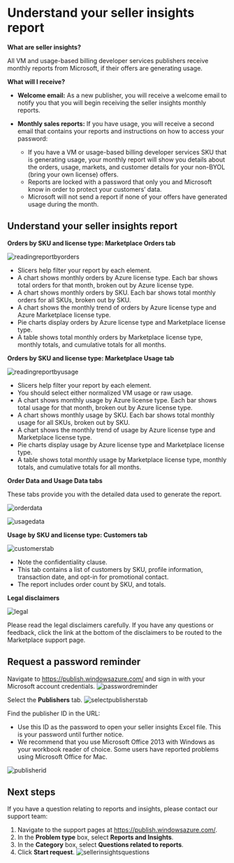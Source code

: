<properties
   pageTitle="Understanding Azure Marketplace usage-based reports and seller insights reporting | Microsoft Azure"
   description="As a seller on the Azure Marketplace, understand your usage-based report, also known as a seller insights report"
   services="Azure Marketplace"
   documentationCenter="na"
   authors="v-jeana"
   manager="lakoch"
   editor=""/>

<tags
   ms.service="marketplace"
   ms.devlang="na"
   ms.topic="article"
   ms.tgt_pltfrm="na"
   ms.workload="na"
   ms.date="10/12/2015"
   ms.author="v-jeana; hascipio"/>

# Understand your seller insights report

**What are seller insights?**

All VM and usage-based billing developer services publishers receive monthly reports from Microsoft, if their offers are generating usage.

**What will I receive?**

- **Welcome email:** As a new publisher, you will receive a welcome email to notify you that you will begin receiving the seller insights monthly reports.

- **Monthly sales reports:**  If you have usage, you will receive a second email that contains your reports and instructions on how to access your password:

    - If you have a VM or usage-based billing developer services SKU that is generating usage, your monthly report will show you details about the orders, usage, markets, and customer details for your non-BYOL (bring your own license) offers.
    - Reports are locked with a password that only you and Microsoft know in order to protect your customers’ data.
    - Microsoft will not send a report if none of your offers have generated usage during the month.

## Understand your seller insights report


**Orders by SKU and license type:  Marketplace Orders tab**

![readingreportbyorders][2]

- Slicers help filter your report by each element.
- A chart shows monthly orders by Azure license type. Each bar shows total orders for that month, broken out by Azure license type.
- A chart shows monthly orders by SKU. Each bar shows total monthly orders for all SKUs, broken out by SKU.
- A chart shows the monthly trend of orders by Azure license type and Azure Marketplace license type.
- Pie charts display orders by Azure license type and Marketplace license type.
- A table shows total monthly orders by Marketplace license type, monthly totals, and cumulative totals for all months.


**Orders by SKU and license type:  Marketplace Usage tab**

![readingreportbyusage][3]

- Slicers help filter your report by each element.
- You should select either normalized VM usage or raw usage.
- A chart shows monthly usage by Azure license type. Each bar shows total usage for that month, broken out by Azure license type.
- A chart shows monthly usage by SKU. Each bar shows total monthly usage for all SKUs, broken out by SKU.
- A chart shows the monthly trend of usage by Azure license type and Marketplace license type.
- Pie charts display usage by Azure license type and Marketplace license type.
- A table shows total monthly usage by Marketplace license type, monthly totals, and cumulative totals for all months.


**Order Data and Usage Data tabs**

These tabs provide you with the detailed data used to generate the report.

![orderdata][4]

![usagedata][5]



**Usage by SKU and license type:  Customers tab**

![customerstab][6]

- Note the confidentiality clause.
- This tab contains a list of customers by SKU, profile information, transaction date, and opt-in for promotional contact.
- The report includes order count by SKU, and totals.


**Legal disclaimers**

![legal][1]

Please read the legal disclaimers carefully. If you have any questions or feedback, click the link at the bottom of the disclaimers to be routed to the Marketplace support page.

## Request a password reminder

Navigate to https://publish.windowsazure.com/ and sign in with your Microsoft account credentials.
![passwordreminder][7]

Select the **Publishers** tab.
![selectpublisherstab][8]


Find the publisher ID in the URL:
- Use this ID as the password to open your seller insights Excel file.
This is your password until further notice.
- We recommend that you use Microsoft Office 2013 with Windows as your workbook reader of choice.  Some users have reported problems using Microsoft Office for Mac.

![publisherid][9]


## Next steps  
If you have a question relating to reports and insights, please contact our support team:

1. Navigate to the support pages at https://publish.windowsazure.com/.
2. In the **Problem type** box, select **Reports and Insights**.
3. In the **Category** box, select **Questions related to reports**.
4. Click **Start request**.
  ![sellerinsightsquestions][10]



[1]: ./media/marketplace-publishing-report-seller-insights/legal.png
[2]: ./media/marketplace-publishing-report-seller-insights/readingreportbyorders.png
[3]: ./media/marketplace-publishing-report-seller-insights/readingreportbyusage.png
[4]: ./media/marketplace-publishing-report-seller-insights/orderdata.png
[5]: ./media/marketplace-publishing-report-seller-insights/usagedata.png
[6]: ./media/marketplace-publishing-report-seller-insights/customerstab.png
[7]: ./media/marketplace-publishing-report-seller-insights/passwordreminder.png
[8]: ./media/marketplace-publishing-report-seller-insights/selectpublisherstab.png
[9]: ./media/marketplace-publishing-report-seller-insights/publisherid.png
[10]: ./media/marketplace-publishing-report-seller-insights/sellerinsightsquestions.png
